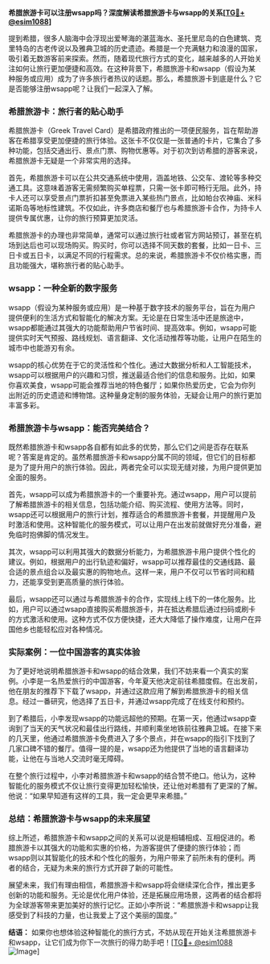 **希腊旅游卡可以注册wsapp吗？深度解读希腊旅游卡与wsapp的关系[[TG💪+ @esim1088](https://t.me/s/esim1088)]**

提到希腊，很多人脑海中会浮现出爱琴海的湛蓝海水、圣托里尼岛的白色建筑、克里特岛的古老传说以及雅典卫城的历史遗迹。希腊是一个充满魅力和浪漫的国家，吸引着无数游客前来探索。然而，随着现代旅行方式的变化，越来越多的人开始关注如何让旅行更加便捷和高效。在这种背景下，希腊旅游卡和wsapp（假设为某种服务或应用）成为了许多旅行者热议的话题。那么，希腊旅游卡到底是什么？它是否能够注册wsapp呢？让我们一起深入了解。

### 希腊旅游卡：旅行者的贴心助手

希腊旅游卡（Greek Travel Card）是希腊政府推出的一项便民服务，旨在帮助游客在希腊享受更加便捷的旅行体验。这张卡不仅仅是一张普通的卡片，它集合了多种功能，包括交通出行、景点门票、购物优惠等。对于初次到访希腊的游客来说，希腊旅游卡无疑是一个非常实用的选择。

首先，希腊旅游卡可以在公共交通系统中使用，涵盖地铁、公交车、渡轮等多种交通工具。这意味着游客无需频繁购买单程票，只需一张卡即可畅行无阻。此外，持卡人还可以享受景点门票折扣甚至免票进入某些热门景点，比如帕台农神庙、米科诺斯岛等地标性建筑。不仅如此，许多商店和餐厅也与希腊旅游卡合作，为持卡人提供专属优惠，让你的旅行预算更加灵活。

希腊旅游卡的办理也非常简单，通常可以通过旅行社或者官方网站预订，甚至在机场到达后也可以现场购买。购买时，你可以选择不同天数的套餐，比如一日卡、三日卡或五日卡，以满足不同的行程需求。总的来说，希腊旅游卡不仅价格实惠，而且功能强大，堪称旅行者的贴心助手。

### wsapp：一种全新的数字服务

wsapp（假设为某种服务或应用）是一种基于数字技术的服务平台，旨在为用户提供便利的生活方式和智能化的解决方案。无论是在日常生活中还是旅途中，wsapp都能通过其强大的功能帮助用户节省时间、提高效率。例如，wsapp可能提供实时天气预报、路线规划、语言翻译、文化活动推荐等功能，让用户在陌生的城市中也能游刃有余。

wsapp的核心优势在于它的灵活性和个性化。通过大数据分析和人工智能技术，wsapp可以根据用户的兴趣和习惯，推送最适合他们的信息和服务。比如，如果你喜欢美食，wsapp可能会推荐当地的特色餐厅；如果你热爱历史，它会为你列出附近的历史遗迹和博物馆。这种量身定制的服务体验，无疑会让用户的旅行更加丰富多彩。

### 希腊旅游卡与wsapp：能否完美结合？

既然希腊旅游卡和wsapp各自都有如此多的优势，那么它们之间是否存在联系呢？答案是肯定的。虽然希腊旅游卡和wsapp分属不同的领域，但它们的目标都是为了提升用户的旅行体验。因此，两者完全可以实现无缝对接，为用户提供更加全面的服务。

首先，wsapp可以成为希腊旅游卡的一个重要补充。通过wsapp，用户可以提前了解希腊旅游卡的相关信息，包括功能介绍、购买流程、使用方法等。同时，wsapp还可以根据用户的旅行计划，推荐适合的希腊旅游卡套餐，并提醒用户及时激活和使用。这种智能化的服务模式，可以让用户在出发前就做好充分准备，避免临时抱佛脚的情况发生。

其次，wsapp可以利用其强大的数据分析能力，为希腊旅游卡用户提供个性化的建议。例如，根据用户的出行轨迹和偏好，wsapp可以推荐最佳的交通线路、最合适的景点组合以及最实惠的购物地点。这样一来，用户不仅可以节省时间和精力，还能享受到更高质量的旅行体验。

最后，wsapp还可以通过与希腊旅游卡的合作，实现线上线下的一体化服务。比如，用户可以通过wsapp直接购买希腊旅游卡，并在抵达希腊后通过扫码或刷卡的方式激活和使用。这种方式不仅方便快捷，还大大降低了操作难度，让用户在异国他乡也能轻松应对各种情况。

### 实际案例：一位中国游客的真实体验

为了更好地说明希腊旅游卡和wsapp的结合效果，我们不妨来看一个真实的案例。小李是一名热爱旅行的中国游客，今年夏天他决定前往希腊度假。在出发前，他在朋友的推荐下下载了wsapp，并通过这款应用了解到希腊旅游卡的相关信息。经过一番研究，他选择了五日卡，并通过wsapp完成了在线支付和预约。

到了希腊后，小李发现wsapp的功能远超他的预期。在第一天，他通过wsapp查询到了当天的天气状况和最佳出行路线，并顺利乘坐地铁前往雅典卫城。在接下来的几天里，他通过希腊旅游卡免费进入了多个景点，并在wsapp的指引下找到了几家口碑不错的餐厅。值得一提的是，wsapp还为他提供了当地的语言翻译功能，让他在与当地人交流时毫无障碍。

在整个旅行过程中，小李对希腊旅游卡和wsapp的结合赞不绝口。他认为，这种智能化的服务模式不仅让旅行变得更加轻松愉快，还让他对希腊有了更深的了解。他说：“如果早知道有这样的工具，我一定会更早来希腊。”

### 总结：希腊旅游卡与wsapp的未来展望

综上所述，希腊旅游卡和wsapp之间的关系可以说是相辅相成、互相促进的。希腊旅游卡以其强大的功能和实惠的价格，为游客提供了便捷的旅行体验；而wsapp则以其智能化的技术和个性化的服务，为用户带来了前所未有的便利。两者的结合，无疑为未来的旅行方式开辟了新的可能性。

展望未来，我们有理由相信，希腊旅游卡和wsapp将会继续深化合作，推出更多创新的功能和服务。无论是优化用户体验，还是拓展应用场景，这两者的结合都将为全球游客带来更加美好的旅行记忆。正如小李所说：“希腊旅游卡和wsapp让我感受到了科技的力量，也让我爱上了这个美丽的国度。”

**结语：** 如果你也想体验这种智能化的旅行方式，不妨从现在开始关注希腊旅游卡和wsapp，让它们成为你下一次旅行的得力助手吧！[[TG💪+ @esim1088](https://t.me/s/esim1088) ![Image](https://i.postimg.cc/4NQfJmqS/Snipaste-2025-05-13-00-14-12.png)]